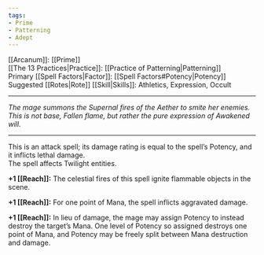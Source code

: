 ```yaml
---
tags:
- Prime
- Patterning
- Adept
---
```


[[Arcanum]]: [[Prime]]\
[[The 13 Practices|Practice]]: [[Practice of Patterning|Patterning]]\
Primary [[Spell Factors|Factor]]: [[Spell Factors#Potency|Potency]]\
Suggested [[Rotes|Rote]] [[Skill|Skills]]: Athletics, Expression, Occult

---

_The mage summons the Supernal fires of the Aether to smite her enemies. This is not base, Fallen flame, but rather the pure expression of Awakened will._

---

This is an attack spell; its damage rating is equal to the spell’s Potency, and it inflicts lethal damage.\
The spell affects Twilight entities.

**+1 [[Reach]]:** The celestial fires of this spell ignite flammable objects in the scene.

**+1 [[Reach]]:** For one point of Mana, the spell inflicts aggravated damage.

**+1 [[Reach]]:** In lieu of damage, the mage may assign Potency to instead destroy the target’s Mana. One level of Potency so assigned destroys one point of Mana, and Potency may be freely split between Mana destruction and damage.